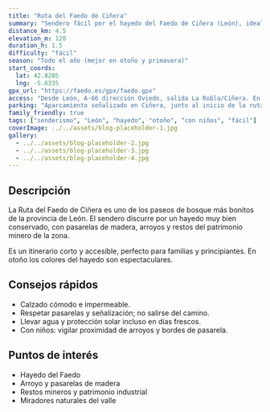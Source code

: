 ```yaml
---
title: "Ruta del Faedo de Ciñera"
summary: "Sendero fácil por el hayedo del Faedo de Ciñera (León), ideal para familias y en otoño. Incluye mapa, GPX y consejos prácticos."
distance_km: 4.5
elevation_m: 120
duration_h: 1.5
difficulty: "fácil"
season: "Todo el año (mejor en otoño y primavera)"
start_coords:
  lat: 42.8205
  lng: -5.6335
gpx_url: "https://faedo.es/gpx/faedo.gpx"
access: "Desde León, A-66 dirección Oviedo, salida La Robla/Ciñera. En bus (ALSA) hasta Ciñera; tren FEVE hasta La Robla y taxi."
parking: "Aparcamiento señalizado en Ciñera, junto al inicio de la ruta."
family_friendly: true
tags: ["senderismo", "León", "hayedo", "otoño", "con niños", "fácil"]
coverImage: ../../assets/blog-placeholder-1.jpg
gallery:
  - ../../assets/blog-placeholder-2.jpg
  - ../../assets/blog-placeholder-3.jpg
  - ../../assets/blog-placeholder-4.jpg
---
```


## Descripción

La Ruta del Faedo de Ciñera es uno de los paseos de bosque más bonitos de la provincia de León. El sendero discurre por un hayedo muy bien conservado, con pasarelas de madera, arroyos y restos del patrimonio minero de la zona.

Es un itinerario corto y accesible, perfecto para familias y principiantes. En otoño los colores del hayedo son espectaculares.

## Consejos rápidos

- Calzado cómodo e impermeable.
- Respetar pasarelas y señalización; no salirse del camino.
- Llevar agua y protección solar incluso en días frescos.
- Con niños: vigilar proximidad de arroyos y bordes de pasarela.

## Puntos de interés

- Hayedo del Faedo
- Arroyo y pasarelas de madera
- Restos mineros y patrimonio industrial
- Miradores naturales del valle
